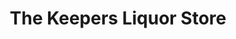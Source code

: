 ---
title: "The Keepers Liquor Store"
url: /barnegat-light/the-keepers-liquor-store/
shop: Spirituosen
---
